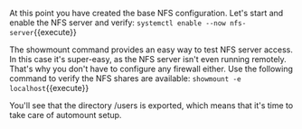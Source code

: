 At this point you have created the base NFS configuration. Let's start and enable the NFS server and verify: `systemctl enable --now nfs-server`{{execute}}

The showmount command provides an easy way to test NFS server access. In this case it's super-easy, as the NFS server isn't even running remotely. That's why you don't have to configure any firewall either. Use the following command to verify the NFS shares are available: `showmount -e localhost`{{execute}}

You'll see that the directory /users is exported, which means that it's time to take care of automount setup. 
